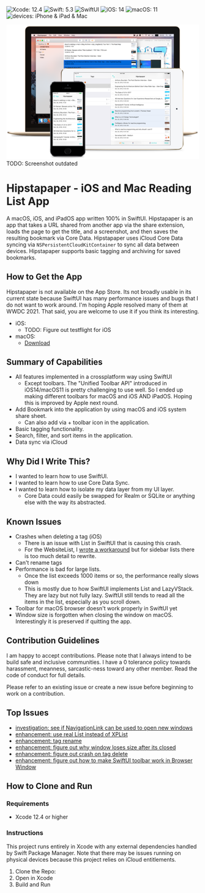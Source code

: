 ![Xcode: 12.4](https://img.shields.io/badge/Xcode-12.4-lightgrey.svg) ![Swift: 5.3](https://img.shields.io/badge/Swift-5.3-lightgrey.svg) ![SwiftUI](https://img.shields.io/badge/SwiftUI-lightgrey.svg) ![iOS: 14](https://img.shields.io/badge/iOS-14-lightgrey.svg) ![macOS: 11](https://img.shields.io/badge/macOS-11-lightgrey.svg) ![devices: iPhone & iPad & Mac](https://img.shields.io/badge/devices-iPad%20%26%20iPhone%20%26%20Mac-lightgrey.svg)

[![Hipstapaper Screenshots](/readme-screenshot.png)](http://www.jeffburg.com/cocoaassets/hipstapaper-devices.png)
TODO: Screenshot outdated

# Hipstapaper - iOS and Mac Reading List App

A macOS, iOS, and iPadOS app written 100% in SwiftUI. Hipstapaper is an app that takes a URL shared from another app via the share extension, loads the page to get the title, and a screenshot, and then saves the resulting bookmark via Core Data. Hipstapaper uses iCloud Core Data syncing via `NSPersistentCloudKitContainer` to sync all data between devices. Hipstapaper supports basic tagging and archiving for saved bookmarks.

## How to Get the App

Hipstapaper is not available on the App Store. Its not broadly usable in its current state because SwiftUI has many performance issues and bugs that I do not want to work around. I'm hoping Apple resolved many of them at WWDC 2021. That said, you are welcome to use it if you think its interesting.
- iOS:
    - TODO: Figure out testflight for iOS
- macOS:
    - [Download](http://www.jeffburg.com/zzNotPortfolio/Hipstapaper/current/Hipstapaper.zip)

## Summary of Capabilities

- All features implemented in a crossplatform way using SwiftUI
   - Except toolbars. The "Unified Toolbar API" introduced in iOS14/macOS11 is pretty challenging to use well. So I ended up making different toolbars for macOS and iOS AND iPadOS. Hoping this is improved by Apple next round.
- Add Bookmark into the application by using macOS and iOS system share sheet.
   - Can also add via + toolbar icon in the application.
- Basic tagging functionality.
- Search, filter, and sort items in the application.
- Data sync via iCloud

## Why Did I Write This?

- I wanted to learn how to use SwiftUI.
- I wanted to learn how to use Core Data Sync.
- I wanted to learn how to isolate my data layer from my UI layer.
   - Core Data could easily be swapped for Realm or SQLite or anything else with the way its abstracted.

## Known Issues

- Crashes when deleting a tag (iOS)
   - There is an issue with List in SwiftUI that is causing this crash.
   - For the WebsiteList, I [wrote a workaround](https://github.com/jeffreybergier/XPList) but for sidebar lists there is too much detail to rewrite.
- Can't rename tags
- Performance is bad for large lists.
   - Once the list exceeds 1000 items or so, the performance really slows down
   - This is mostly due to how SwiftUI implements List and LazyVStack. They are lazy but not fully lazy. SwiftUI still tends to read all the items in the list, especially as you scroll down.
- Toolbar for macOS browser doesn't work properly in SwiftUI yet
- Window size is forgotten when closing the window on macOS. Interestingly it is preserved if quitting the app.

## Contribution Guidelines

I am happy to accept contributions. Please note that I always intend to be build safe and inclusive communities. I have a 0 tolerance policy towards harassment, meanness, sarcastic-ness toward any other member. Read the code of conduct for full details.

Please refer to an existing issue or create a new issue before beginning to work on a contribution.

## Top Issues

- [investigation: see if NavigationLink can be used to open new windows](https://github.com/jeffreybergier/Hipstapaper/issues/22)
- [enhancement: use real List instead of XPList](https://github.com/jeffreybergier/Hipstapaper/issues/21)
- [enhancement: tag rename](https://github.com/jeffreybergier/Hipstapaper/issues/20)
- [enhancement: figure out why window loses size after its closed](https://github.com/jeffreybergier/Hipstapaper/issues/23)
- [enhancement: figure out crash on tag delete](https://github.com/jeffreybergier/Hipstapaper/issues/24)
- [enhancement: figure out how to make SwiftUI toolbar work in Browser Window](https://github.com/jeffreybergier/Hipstapaper/issues/25)

## How to Clone and Run

### Requirements

- Xcode 12.4 or higher

### Instructions

This project runs entirely in Xcode with any external dependencies handled by Swift Package Manager. Note that there may be issues running on physical devices because this project relies on iCloud entitlements.

1. Clone the Repo: 
1. Open in Xcode
1. Build and Run


